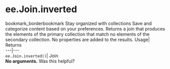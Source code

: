  
#  ee.Join.inverted
bookmark_borderbookmark Stay organized with collections  Save and categorize content based on your preferences.
Returns a join that produces the elements of the primary collection that match no elements of the secondary collection. No properties are added to the results. 
Usage| Returns  
---|---  
`ee.Join.inverted()`| Join  
**No arguments.**
Was this helpful?
